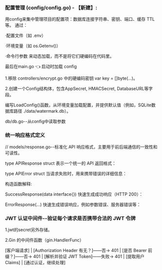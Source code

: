 ### 配置管理 (config/config.go) - 【新建】:

用config来集中管理项目的配置项：数据库连接字符串、密钥、端口、缓存 TTL 等。
通过：

·配置文件（如 .env）

·环境变量（如 os.Getenv()）

·命令行参数
来动态加载，而不是将它们硬编码在代码里。

最后在main.go 👈 启动时加载 config

1.移除 controllers/encrypt.go 中的硬编码密钥 var key = []byte(...)。

2.创建一个Config结构体，包含AppSecret, HMACSecret, DatabaseURL等字段。

编写LoadConfig()函数，从环境变量加载配置，并提供默认值（例如，SQLite数据库路径 ./data/watermark.db）。

db/db.go--从config中读取参数

### 统一响应格式定义
// models/response.go--标准化 API 响应格式，主要用于前后端通信的一致性和可读性。

type APIResponse struct  表示一个统一的 API 返回格式：

type APIError struct  当请求失败时，用来携带错误的详细信息：

构造函数解释:

SuccessResponse(data interface{})  快速生成成功响应（HTTP 200）：

ErrorResponse(...)  快速生成错误响应，例如参数错误、服务器错误等：

### JWT 认证中间件--验证每个请求是否携带合法的 JWT 令牌

1.jwt的secret另外存储。

2.Gin 的中间件函数（gin.HandlerFunc）

[客户端请求]
     |
[Authorization Header 有无？]——否→ 401
     |
[是否 Bearer 前缀？]——否→ 401
     |
[解析并验证 JWT Token]——失败→ 401
     |
[提取用户 Claims]
     |
[通过认证，继续处理]

